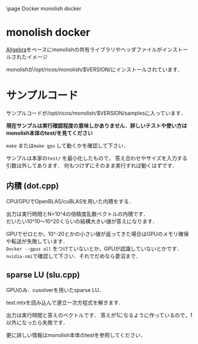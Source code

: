 \page Docker monolish docker
# monolish docker
[Allgebra][1]をベースにmonolishの共有ライブラリやヘッダファイルがインストールされたイメージ

monolishが/opt/ricos/monolish/$VERSION/にインストールされています．

# サンプルコード
サンプルコードが/opt/ricos/monolish/$VERSION/samplesに入っています．

**現在サンプルは実行確認程度の意味しかありません．詳しいテストや使い方はmonolish本体のtest/を見てください**

`make` または`make gpu` して動くかを確認して下さい．

サンプルは本家の`test/` を最小化したもので，
答え合わせやサイズを入力する引数は外してあります．
何もつけずにそのまま実行すれば動くはずです．

## 内積 (dot.cpp)
CPU/GPUでOpenBLAS/cuBLASを用いた内積をする．

出力は実行時間とN=10^4の倍精度乱数ベクトルの内積です．\
だいたい10^10～10^20くらいの結構大きい値が答えになります．

GPUでゼロとか，10^-20とかの小さい値が返ってきた場合はGPUのメモリ確保や転送が失敗しています．\
`Docker --gpus all` をつけていないとか，GPUが認識していないとかです．
`nvidia-smi`で確認して下さい．それでだめなら菱沼まで．


## sparse LU (slu.cpp)
GPUのみ．cusolverを用いたsparse LU．

test.mtxを読み込んで連立一次方程式を解きます．

出力は実行時間と答えのベクトルです．
答えが1になるように作っているので，1以外になったら失敗です．

更に詳しい情報はmonolish本体のtestを参照してください．

[1]: https://gitlab.ritc.jp/ricos/allgebra
